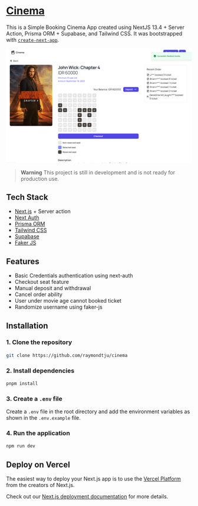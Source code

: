# [Cinema](https://cn.recrav.com/)

This is a Simple Booking Cinema App created using NextJS 13.4 + Server Action, Prisma ORM + Supabase, and Tailwind CSS. It was bootstrapped with [`create-next-app`](https://github.com/vercel/next.js/tree/canary/packages/create-next-app).

[![Cinema](./public/ss.png)]([https://cn.recrav.com/])

> **Warning**
> This project is still in development and is not ready for production use.

## Tech Stack

- [Next.js](https://nextjs.org) + Server action
- [Next Auth](https://next-auth.js.org)
- [Prisma ORM](https://prisma.io)
- [Tailwind CSS](https://tailwindcss.com)
- [Supabase](https://supabase.com)
- [Faker JS](https://fakerjs.dev/)

## Features

- Basic Credentials authentication using next-auth
- Checkout seat feature
- Manual deposit and withdrawal
- Cancel order ability
- User under movie age cannot booked ticket
- Randomize username using faker-js

## Installation

### 1. Clone the repository

```bash
git clone https://github.com/raymondtju/cinema
```

### 2. Install dependencies

```bash
pnpm install
```

### 3. Create a `.env` file

Create a `.env` file in the root directory and add the environment variables as shown in the `.env.example` file.

### 4. Run the application

```bash
npm run dev
```

## Deploy on Vercel

The easiest way to deploy your Next.js app is to use the [Vercel Platform](https://vercel.com/new?utm_medium=default-template&filter=next.js&utm_source=create-next-app&utm_campaign=create-next-app-readme) from the creators of Next.js.

Check out our [Next.js deployment documentation](https://nextjs.org/docs/deployment) for more details.
